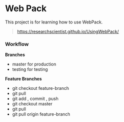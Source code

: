 # Web Pack

This project is for learning how to use WebPack.

> https://researchscientist.github.io/UsingWebPack/

### Workflow

**Branches**
- master for production
- testing for testing

**Feature Branches**
- git checkout feature-branch
- git pull
- git add , commit , push
- git checkout master
- git pull
- git pull origin feature-branch
